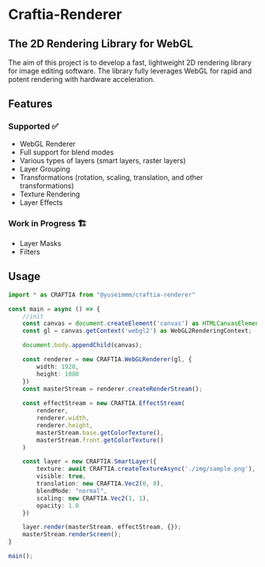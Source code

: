 # Craftia-Renderer
## The 2D Rendering Library for WebGL
The aim of this project is to develop a fast, lightweight 2D rendering library for image editing software. The library fully leverages WebGL for rapid and potent rendering with hardware acceleration.

## Features
### Supported ✅
- WebGL Renderer
- Full support for blend modes
- Various types of layers (smart layers, raster layers)
- Layer Grouping
- Transformations (rotation, scaling, translation, and other transformations)
- Texture Rendering
- Layer Effects
### Work in Progress 🏗️
- Layer Masks
- Filters

## Usage
```typescript
import * as CRAFTIA from "@yuseimmm/craftia-renderer"

const main = async () => {
    //init
    const canvas = document.createElement('canvas') as HTMLCanvasElement;
    const gl = canvas.getContext('webgl2') as WebGL2RenderingContext;

    document.body.appendChild(canvas);

    const renderer = new CRAFTIA.WebGLRenderer(gl, {
        width: 1920,
        height: 1080
    })
    const masterStream = renderer.createRenderStream();
    
    const effectStream = new CRAFTIA.EffectStream(
        renderer,
        renderer.width,
        renderer.height,
        masterStream.base.getColorTexture(),
        masterStream.front.getColorTexture()
    )

    const layer = new CRAFTIA.SmartLayer({
        texture: await CRAFTIA.createTextureAsync('./img/sample.png'),
        visible: true,
        translation: new CRAFTIA.Vec2(0, 0),
        blendMode: "normal",
        scaling: new CRAFTIA.Vec2(1, 1),
        opacity: 1.0
    })

    layer.render(masterStream, effectStream, {});
    masterStream.renderScreen();
}

main();
```